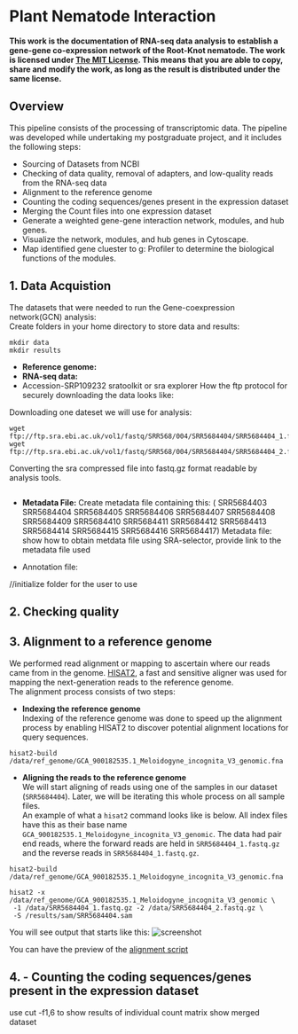 # Plant Nematode Interaction
**This work is the documentation of RNA-seq data analysis to establish a gene-gene co-expression network of the Root-Knot nematode. The work is licensed under [The MIT License](https://opensource.org/licenses/MIT). This means that you are able to copy, share and modify the work, as long as the result is distributed under the same license.**

## Overview
This pipeline consists of the processing of transcriptomic data. 
The pipeline was developed while undertaking my postgraduate project, and it includes the following steps:
- Sourcing of Datasets from NCBI
- Checking of data quality, removal of adapters, and low-quality reads from the RNA-seq data
- Alignment to the reference genome
- Counting the coding sequences/genes present in the expression dataset
- Merging the Count files into one expression dataset
- Generate a weighted gene-gene interaction network, modules, and hub genes.
- Visualize the network, modules, and hub genes in Cytoscape.
- Map identified gene cluester to g: Profiler to determine the biological functions of the modules.

## 1. Data Acquistion 
The datasets that were needed to run the Gene-coexpression network(GCN) analysis: \
Create folders in your home directory to store data and results:
```
mkdir data
mkdir results
```
- **Reference genome:** 
- **RNA-seq data:** 
- Accession-SRP109232
sratoolkit or 
sra explorer
How the ftp protocol for securely downloading the data looks like:

Downloading one dateset we will use for analysis:
```
wget ftp://ftp.sra.ebi.ac.uk/vol1/fastq/SRR568/004/SRR5684404/SRR5684404_1.fastq.gz
wget ftp://ftp.sra.ebi.ac.uk/vol1/fastq/SRR568/004/SRR5684404/SRR5684404_2.fastq.gz
```

Converting the sra compressed file into fastq.gz format readable by analysis tools.
```

```


- **Metadata File:**
Create metadata file containing this: 
( SRR5684403      SRR5684404      SRR5684405      SRR5684406      SRR5684407      SRR5684408      SRR5684409      SRR5684410      SRR5684411      SRR5684412      SRR5684413  SRR5684414       SRR5684415      SRR5684416      SRR5684417)
Metadata file: show how to obtain metdata file using SRA-selector, provide link to the metadata file used


- Annotation file: 


//initialize folder for the user to use 

## 2. Checking quality

## 3. Alignment to a reference genome
We performed read alignment or mapping to ascertain where our reads came from in the genome. [HISAT2](http://daehwankimlab.github.io/hisat2/), a fast and sensitive aligner was used for mapping the next-generation reads to the reference genome. \
The alignment process consists of two steps:
- **Indexing the reference genome** \
Indexing of the reference genome was done to speed up the alignment process by enabling HISAT2 to discover potential alignment locations for query sequences.
```  
hisat2-build /data/ref_genome/GCA_900182535.1_Meloidogyne_incognita_V3_genomic.fna
``` 
- **Aligning the reads to the reference genome** \
We will start aligning of reads using one of the samples in our dataset (```SRR5684404```). Later, we will be iterating this whole process on all sample files. \
An example of what a ```hisat2``` command looks like is below. All index files have this as their base name ```GCA_900182535.1_Meloidogyne_incognita_V3_genomic```.
The data had pair end reads, where the forward reads are held in  ```SRR5684404_1.fastq.gz``` and the reverse reads in ```SRR5684404_1.fastq.gz```.

```  
hisat2-build /data/ref_genome/GCA_900182535.1_Meloidogyne_incognita_V3_genomic.fna
```

```
hisat2 -x /data/ref_genome/GCA_900182535.1_Meloidogyne_incognita_V3_genomic \
 -1 /data/SRR5684404_1.fastq.gz -2 /data/SRR5684404_2.fastq.gz \
 -S /results/sam/SRR5684404.sam
``` 

You will see output that starts like this:
![screenshot]()

You can have the preview of the [alignment script](https://github.com/NOngeso/Plant-Nematode-Interaction/blob/main/scripts/1.hisat2_align_pe.sh)

## 4. - Counting the coding sequences/genes present in the expression dataset

use cut -f1,6 to show results of individual count matrix
[]()
[]()
show merged dataset 
